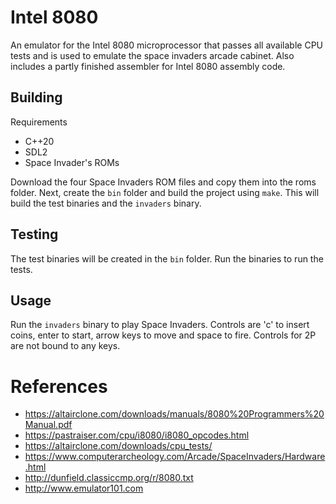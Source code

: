 # Intel 8080

An emulator for the Intel 8080 microprocessor that passes all available CPU tests and is used to emulate the space invaders arcade cabinet. Also includes a partly finished assembler for Intel 8080 assembly code.

## Building

Requirements
* C++20
* SDL2
* Space Invader's ROMs

Download the four Space Invaders ROM files and copy them into the roms folder. Next, create the `bin` folder and build the project using `make`. This will build the test binaries and the `invaders` binary.

## Testing

The test binaries will be created in the `bin` folder. Run the binaries to run the tests.

## Usage

Run the `invaders` binary to play Space Invaders. Controls are 'c' to insert coins, enter to start, arrow keys to move and space to fire. Controls for 2P are not bound to any keys.

# References
* https://altairclone.com/downloads/manuals/8080%20Programmers%20Manual.pdf
* https://pastraiser.com/cpu/i8080/i8080_opcodes.html
* https://altairclone.com/downloads/cpu_tests/
* https://www.computerarcheology.com/Arcade/SpaceInvaders/Hardware.html
* http://dunfield.classiccmp.org/r/8080.txt
* http://www.emulator101.com
